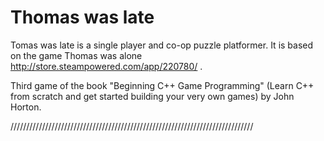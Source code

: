    Thomas was late
========================================================================

Tomas was late is a single player and co-op puzzle platformer. It is based on the game Thomas was alone http://store.steampowered.com/app/220780/ . 

Third game of the book "Beginning C++ Game Programming" (Learn C++ from scratch and get started building your very own games) by John Horton. 

/////////////////////////////////////////////////////////////////////////////
